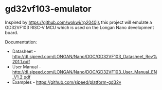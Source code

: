 # gd32vf103-emulator

Inspired by https://github.com/wokwi/rp2040js this project will emulate a GD32VF103 RISC-V MCU which is used on the Longan Nano development board.

Documentation:
* Datasheet - http://dl.sipeed.com/LONGAN/Nano/DOC/GD32VF103_Datasheet_Rev%201.1.pdf
* User Manual - http://dl.sipeed.com/LONGAN/Nano/DOC/GD32VF103_User_Manual_EN_V1.2.pdf
* Examples - https://github.com/sipeed/platform-gd32v
